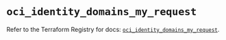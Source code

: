 # `oci_identity_domains_my_request`

Refer to the Terraform Registry for docs: [`oci_identity_domains_my_request`](https://registry.terraform.io/providers/hashicorp/oci/7.19.0/docs/resources/identity_domains_my_request).
